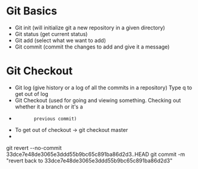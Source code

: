 # Git Basics
* Git init (will initialize git a new repository in a given directory)
* Git status (get current status)
* Git add (select what we want to add)
* Git commit (commit the changes to add and give it a message)

# Git Checkout
* Git log (give history or a log of all the commits in a repository) Type q to get out of log
* Git Checkout (used for going and viewing something. Checking out whether it a branch or it's a 
*            previous commit)
* To get out of checkout -> git checkout master
* 
git revert --no-commit 33dce7e48de3065e3ddd55b9bc65c891ba86d2d3..HEAD
git commit -m "revert back to 33dce7e48de3065e3ddd55b9bc65c891ba86d2d3"




